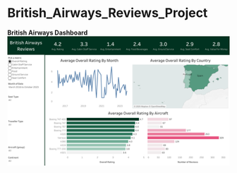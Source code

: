 # British_Airways_Reviews_Project

**British Airways Dashboard**
![Image Alt](https://github.com/mayurkhadse01/British_Airways_Reviews_Project/blob/f606e526f1e606e12b19ecefea555e7f6b60d826/Dashboard%201.png)


